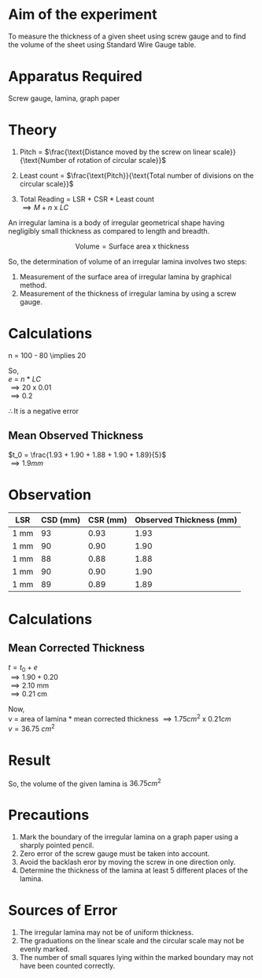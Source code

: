 # Aim of the experiment 

To measure the thickness of a given sheet using screw gauge and to find the volume of the sheet using Standard Wire Gauge table. 

# Apparatus Required 

Screw gauge, lamina, graph paper 

# Theory 

1. Pitch = $\frac{\text{Distance moved by the screw on linear scale}}{\text{Number of rotation of circular scale}}$

2. Least count = $\frac{\text{Pitch}}{\text{Total number of divisions on the circular scale}}$

3. Total Reading = LSR + CSR * Least count  
$\implies M+n \text{ x } LC$

An irregular lamina is a body of irregular geometrical shape having negligibly small thickness as compared to length and breadth. 

$$
\text{Volume} = \text{Surface area} \text{ x } \text{thickness} 
$$

So, the determination of volume of an irregular lamina involves two steps: 

1. Measurement of the surface area of irregular lamina by graphical method. 
2. Measurement of the thickness of irregular lamina by using a screw gauge. 

# Calculations 

n = 100 - 80 
\implies 20 

So,  
$e$ = $n$ * $LC$  
$\implies 20 \text{ x } 0.01$  
$\implies 0.2$

$\therefore \text{It is a negative error}$

## Mean Observed Thickness 

$t_0 = \frac{1.93 + 1.90 + 1.88 + 1.90 + 1.89}{5}$  
$\implies 1.9 mm$

# Observation

| LSR | CSD (mm) | CSR (mm) | Observed Thickness (mm) | 
|-|-|-|-|
| 1 mm | 93 | 0.93 | 1.93 | 
| 1 mm | 90 | 0.90 | 1.90 | 
| 1 mm | 88 | 0.88 | 1.88 | 
| 1 mm | 90 | 0.90 | 1.90 | 
| 1 mm | 89 | 0.89 | 1.89 |

# Calculations 

## Mean Corrected Thickness 

$t = t_0 + e$  
$\implies 1.90 + 0.20$  
$\implies 2.10$ mm  
$\implies 0.21$ cm

Now,  
v = area of lamina * mean corrected thickness 
$\implies 1.75 cm^2 \text{ x } 0.21 cm$  
$v = 36.75$ $cm^2$

# Result

So, the volume of the given lamina is $36.75 cm^2$

# Precautions

1. Mark the boundary of the irregular lamina on a graph paper using a sharply pointed pencil.
2. Zero error of the screw gauge must be taken into account.
3. Avoid the backlash eror by moving the screw in one direction only.
4. Determine the thickness of the lamina at least 5 different places of the lamina.

# Sources of Error

1. The irregular lamina may not be of uniform thickness.
2. The graduations on the linear scale and the circular scale may not be evenly marked.
3. The number of small squares lying within the marked boundary may not have been counted correctly.
